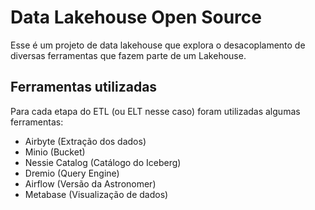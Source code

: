 # Data Lakehouse Open Source
Esse é um projeto de data lakehouse que explora o desacoplamento de diversas ferramentas que fazem parte de um Lakehouse.

## Ferramentas utilizadas
Para cada etapa do ETL (ou ELT nesse caso) foram utilizadas algumas ferramentas:

* Airbyte (Extração dos dados)
* Minio (Bucket)
* Nessie Catalog (Catálogo do Iceberg)
* Dremio (Query Engine)
* Airflow (Versão da Astronomer)
* Metabase (Visualização de dados)
